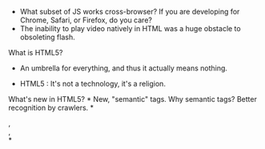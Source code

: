 * What subset of JS works cross-browser? If you are developing for Chrome, Safari, or Firefox, do you care?
* The inability to play video natively in HTML was a huge obstacle to obsoleting flash.

What is HTML5?
  * An umbrella for everything, and thus it actually means nothing.

  * HTML5 : It's not a technology, it's a religion.

What's new in HTML5?
    * New, "semantic" tags. Why semantic tags? Better recognition by crawlers.
    * <nav>, <article>, <section>
    * <audio>, <video>
    * <canvas>
What's "new" in JS for HTML5?
  * geolocation
  * storage capabilities : "localStorage" "sessionStorage" "indexedDB" "webSQL"
  * Filesystem API (client side virtual file system?)
  * FileReader API : allows JS to read files being inserted via <input type="file"> (e.g., image editor)
  * Better control over the back/forward buttons.
  * Better drag and drop API.
  * "Web Workers" : background threads.
  * "Web Sockets" : full duplex socket connection.

What's next for JS?
  * Peer-to-peer (PeerConnection API) and WebRTC.
  * Web Intents
  * Mobile HW APIs.




"But let’s be honest: now HTML5 is basically an umbrella for everything, and thus it actually means nothing."
  - Kyle Simpson - JavaScript and HTML5 Now

Javascript: The Good Parts
